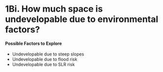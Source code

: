 # 1Bi. How much space is undevelopable due to environmental factors?

#### Possible Factors to Explore

* Undevelopable due to steep slopes
* Undevelopable due to flood risk
* Undevelopable due to SLR risk
